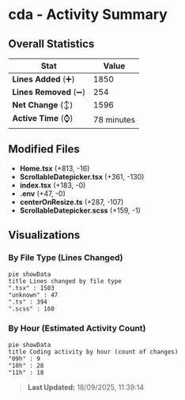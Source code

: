# cda - Activity Summary 

## Overall Statistics

| Stat                   | Value                                                             |
| ---------------------- | ----------------------------------------------------------------- |
| **Lines Added** (➕)   | 1850                                          |
| **Lines Removed** (➖) | 254                                        |
| **Net Change** (↕)    | 1596                |
| **Active Time** (⌚)   | 78 minutes |


## Modified Files
- **Home.tsx** (+813, -16)
- **ScrollableDatepicker.tsx** (+361, -130)
- **index.tsx** (+183, -0)
- **.env** (+47, -0)
- **centerOnResize.ts** (+287, -107)
- **ScrollableDatepicker.scss** (+159, -1)

## Visualizations

### By File Type (Lines Changed)

```mermaid
pie showData
title Lines changed by file type
".tsx" : 1503
"unknown" : 47
".ts" : 394
".scss" : 160
```

### By Hour (Estimated Activity Count)

```mermaid
pie showData
title Coding activity by hour (count of changes)
"09h" : 9
"10h" : 28
"11h" : 18
```


> **Last Updated:** 18/09/2025, 11:39:14